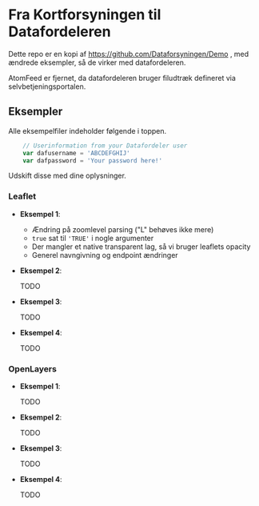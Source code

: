 # Fra Kortforsyningen til Datafordeleren

Dette repo er en kopi af https://github.com/Dataforsyningen/Demo , med ændrede eksempler, så de virker med datafordeleren.

AtomFeed er fjernet, da datafordeleren bruger filudtræk defineret via selvbetjeningsportalen.

## Eksempler
Alle eksempelfiler indeholder følgende i toppen.
```js
    // Userinformation from your Datafordeler user
    var dafusername = 'ABCDEFGHIJ'
    var dafpassword = 'Your password here!'
```
Udskift disse med dine oplysninger.

### Leaflet
* __Eksempel 1__:
  * Ændring på zoomlevel parsing ("L" behøves ikke mere)
  * ```true``` sat til ```'TRUE'``` i nogle argumenter 
  * Der mangler et native transparent lag, så vi bruger leaflets opacity
  * Generel navngivning og endpoint ændringer   
* __Eksempel 2__:

  TODO
* __Eksempel 3__:

  TODO
* __Eksempel 4__:

  TODO
### OpenLayers
* __Eksempel 1__:

  TODO
* __Eksempel 2__:

  TODO
* __Eksempel 3__:

  TODO
* __Eksempel 4__:

  TODO
